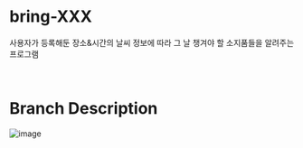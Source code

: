 
# bring-XXX

사용자가 등록해둔 장소&amp;시간의 날씨 정보에 따라 그 날 챙겨야 할 소지품들을 알려주는 프로그램

&nbsp;

# Branch Description

![image](https://github.com/yeong-coding/bring-XXX/assets/141029852/f1421012-dee1-4581-a977-238dea88e9c8)


